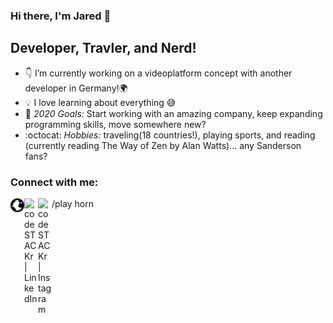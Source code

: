 ### Hi there, I'm Jared 👋

## Developer, Travler, and Nerd!
- :point_down: I’m currently working on a videoplatform concept with another developer in Germany!:earth_africa:
- :bulb: I love learning about everything :sweat_smile:
- :raised_hands: *2020 Goals:* Start working with an amazing company, keep expanding programming skills, move somewhere new?
- :octocat: *Hobbies:* traveling(18 countries!), playing sports, and reading (currently reading The Way of Zen by Alan Watts)... any Sanderson fans?

### Connect with me:

[<img align="left" alt="codeSTACKr.com" width="22px" src="https://raw.githubusercontent.com/iconic/open-iconic/master/svg/globe.svg" />][website]
[<img align="left" alt="codeSTACKr | LinkedIn" width="22px" src="https://cdn.jsdelivr.net/npm/simple-icons@v3/icons/linkedin.svg" />][linkedin]
[<img align="left" alt="codeSTACKr | Instagram" width="22px" src="https://cdn.jsdelivr.net/npm/simple-icons@v3/icons/instagram.svg" />][instagram]

[website]: https://www.jaredar.com/
[instagram]: https://www.instagram.com/jared.alro/
[linkedin]: https://www.linkedin.com/in/jared-rothenberg
/play horn


